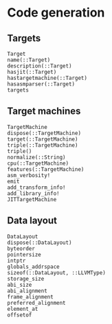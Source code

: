 # Code generation

## Targets

```@docs
Target
name(::Target)
description(::Target)
hasjit(::Target)
hastargetmachine(::Target)
hasasmparser(::Target)
targets
```

## Target machines

```@docs
TargetMachine
dispose(::TargetMachine)
target(::TargetMachine)
triple(::TargetMachine)
triple()
normalize(::String)
cpu(::TargetMachine)
features(::TargetMachine)
asm_verbosity!
emit
add_transform_info!
add_library_info!
JITTargetMachine
```

## Data layout

```@docs
DataLayout
dispose(::DataLayout)
byteorder
pointersize
intptr
globals_addrspace
sizeof(::DataLayout, ::LLVMType)
storage_size
abi_size
abi_alignment
frame_alignment
preferred_alignment
element_at
offsetof
```
